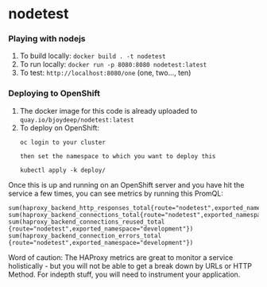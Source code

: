 # nodetest
### Playing with nodejs



1. To build locally: `docker build . -t nodetest`
1. To run locally: `docker run -p 8080:8080 nodetest:latest`
1. To test: `http://localhost:8080/one` (one, two..., ten)

### Deploying to OpenShift
1. The docker image for this code is already uploaded to `quay.io/bjoydeep/nodetest:latest`
1. To deploy on OpenShift: 
    ```
    oc login to your cluster

    then set the namespace to which you want to deploy this

    kubectl apply -k deploy/
    ```

Once this is up and running on an OpenShift server and you have hit the service a few times, you can see metrics by running this PromQL:
```
sum(haproxy_backend_http_responses_total{route="nodetest",exported_namespace="development"})
sum(haproxy_backend_connections_total{route="nodetest",exported_namespace="development"})
sum(haproxy_backend_connections_reused_total {route="nodetest",exported_namespace="development"})
sum(haproxy_backend_connection_errors_total {route="nodetest",exported_namespace="development"})
```
Word of caution: The HAProxy metrics are great to monitor a service holistically - but you will not be able to get a break down by URLs or HTTP Method. For indepth stuff, you will need to instrument your application.

